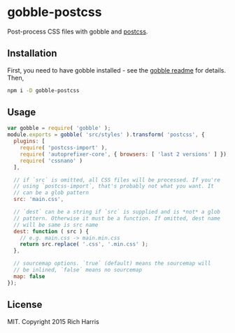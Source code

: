 # gobble-postcss

Post-process CSS files with gobble and [postcss](https://github.com/postcss/postcss).

## Installation

First, you need to have gobble installed - see the [gobble readme](https://github.com/gobblejs/gobble) for details. Then,

```bash
npm i -D gobble-postcss
```

## Usage

```js
var gobble = require( 'gobble' );
module.exports = gobble( 'src/styles' ).transform( 'postcss', {
  plugins: [
    require( 'postcss-import' ),
    require( 'autoprefixer-core', { browsers: [ 'last 2 versions' ] }),
    require( 'cssnano' )
  ],

  // if `src` is omitted, all CSS files will be processed. If you're
  // using `postcss-import`, that's probably not what you want. It
  // can be a glob pattern
  src: 'main.css',

  // `dest` can be a string if `src` is supplied and is *not* a glob
  // pattern. Otherwise it must be a function. If omitted, dest name
  // will be same is src name
  dest: function ( src ) {
    // e.g. main.css -> main.min.css
	return src.replace( '.css', '.min.css' );
  },

  // sourcemap options. `true` (default) means the sourcemap will
  // be inlined, `false` means no sourcemap
  map: false
});
```


## License

MIT. Copyright 2015 Rich Harris
